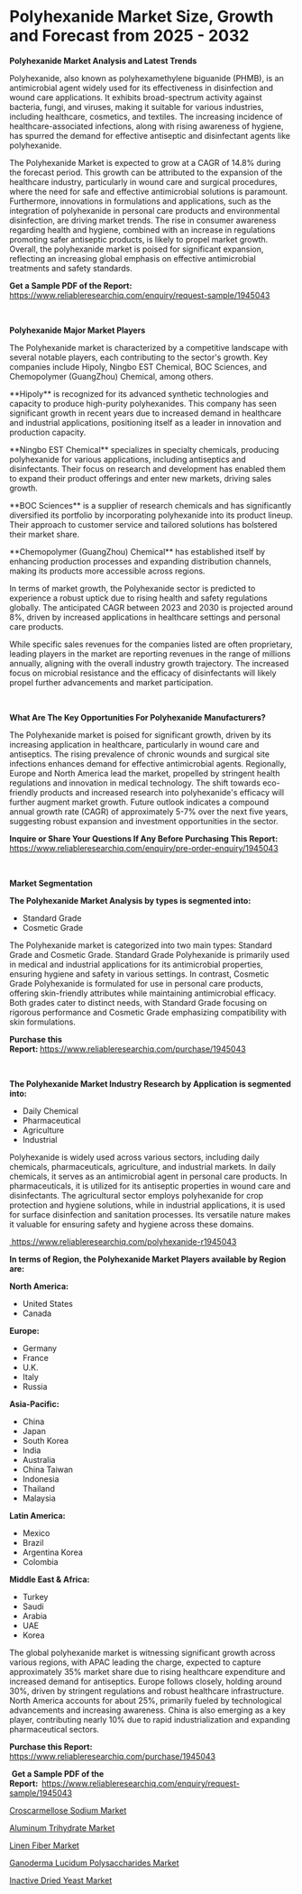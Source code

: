 <p><h1>Polyhexanide Market Size, Growth and Forecast from 2025 - 2032</h1></p><p><strong>Polyhexanide Market Analysis and Latest Trends</strong></p>
<p><p>Polyhexanide, also known as polyhexamethylene biguanide (PHMB), is an antimicrobial agent widely used for its effectiveness in disinfection and wound care applications. It exhibits broad-spectrum activity against bacteria, fungi, and viruses, making it suitable for various industries, including healthcare, cosmetics, and textiles. The increasing incidence of healthcare-associated infections, along with rising awareness of hygiene, has spurred the demand for effective antiseptic and disinfectant agents like polyhexanide.</p><p>The Polyhexanide Market is expected to grow at a CAGR of 14.8% during the forecast period. This growth can be attributed to the expansion of the healthcare industry, particularly in wound care and surgical procedures, where the need for safe and effective antimicrobial solutions is paramount. Furthermore, innovations in formulations and applications, such as the integration of polyhexanide in personal care products and environmental disinfection, are driving market trends. The rise in consumer awareness regarding health and hygiene, combined with an increase in regulations promoting safer antiseptic products, is likely to propel market growth. Overall, the polyhexanide market is poised for significant expansion, reflecting an increasing global emphasis on effective antimicrobial treatments and safety standards.</p></p>
<p><strong>Get a Sample PDF of the Report:&nbsp;</strong> <a href="https://www.reliableresearchiq.com/enquiry/request-sample/1945043?utm_campaign=1102&utm_medium=2&utm_source=Github&utm_content=ia&utm_term=01042025&utm_id=polyhexanide">https://www.reliableresearchiq.com/enquiry/request-sample/1945043</a></p>
<p>&nbsp;</p>
<p><strong>Polyhexanide Major Market Players</strong></p>
<p><p>The Polyhexanide market is characterized by a competitive landscape with several notable players, each contributing to the sector's growth. Key companies include Hipoly, Ningbo EST Chemical, BOC Sciences, and Chemopolymer (GuangZhou) Chemical, among others.</p><p>**Hipoly** is recognized for its advanced synthetic technologies and capacity to produce high-purity polyhexanides. This company has seen significant growth in recent years due to increased demand in healthcare and industrial applications, positioning itself as a leader in innovation and production capacity.</p><p>**Ningbo EST Chemical** specializes in specialty chemicals, producing polyhexanide for various applications, including antiseptics and disinfectants. Their focus on research and development has enabled them to expand their product offerings and enter new markets, driving sales growth.</p><p>**BOC Sciences** is a supplier of research chemicals and has significantly diversified its portfolio by incorporating polyhexanide into its product lineup. Their approach to customer service and tailored solutions has bolstered their market share.</p><p>**Chemopolymer (GuangZhou) Chemical** has established itself by enhancing production processes and expanding distribution channels, making its products more accessible across regions. </p><p>In terms of market growth, the Polyhexanide sector is predicted to experience a robust uptick due to rising health and safety regulations globally. The anticipated CAGR between 2023 and 2030 is projected around 8%, driven by increased applications in healthcare settings and personal care products.</p><p>While specific sales revenues for the companies listed are often proprietary, leading players in the market are reporting revenues in the range of millions annually, aligning with the overall industry growth trajectory. The increased focus on microbial resistance and the efficacy of disinfectants will likely propel further advancements and market participation.</p></p>
<p>&nbsp;</p>
<p><strong>What Are The Key Opportunities For Polyhexanide Manufacturers?</strong></p>
<p><p>The Polyhexanide market is poised for significant growth, driven by its increasing application in healthcare, particularly in wound care and antiseptics. The rising prevalence of chronic wounds and surgical site infections enhances demand for effective antimicrobial agents. Regionally, Europe and North America lead the market, propelled by stringent health regulations and innovation in medical technology. The shift towards eco-friendly products and increased research into polyhexanide's efficacy will further augment market growth. Future outlook indicates a compound annual growth rate (CAGR) of approximately 5-7% over the next five years, suggesting robust expansion and investment opportunities in the sector.</p></p>
<p><strong>Inquire or Share Your Questions If Any Before Purchasing This Report:</strong> <a href="https://www.reliableresearchiq.com/enquiry/pre-order-enquiry/1945043?utm_campaign=1102&utm_medium=2&utm_source=Github&utm_content=ia&utm_term=01042025&utm_id=polyhexanide">https://www.reliableresearchiq.com/enquiry/pre-order-enquiry/1945043</a></p>
<p>&nbsp;</p>
<p><strong>Market Segmentation</strong></p>
<p><strong>The Polyhexanide Market Analysis by types is segmented into:</strong></p>
<p><ul><li>Standard Grade</li><li>Cosmetic Grade</li></ul></p>
<p><p>The Polyhexanide market is categorized into two main types: Standard Grade and Cosmetic Grade. Standard Grade Polyhexanide is primarily used in medical and industrial applications for its antimicrobial properties, ensuring hygiene and safety in various settings. In contrast, Cosmetic Grade Polyhexanide is formulated for use in personal care products, offering skin-friendly attributes while maintaining antimicrobial efficacy. Both grades cater to distinct needs, with Standard Grade focusing on rigorous performance and Cosmetic Grade emphasizing compatibility with skin formulations.</p></p>
<p><strong>Purchase this Report:&nbsp;</strong><a href="https://www.reliableresearchiq.com/purchase/1945043?utm_campaign=1102&utm_medium=2&utm_source=Github&utm_content=ia&utm_term=01042025&utm_id=polyhexanide">https://www.reliableresearchiq.com/purchase/1945043</a></p>
<p>&nbsp;</p>
<p><strong>The Polyhexanide Market Industry Research by Application is segmented into:</strong></p>
<p><ul><li>Daily Chemical</li><li>Pharmaceutical</li><li>Agriculture</li><li>Industrial</li></ul></p>
<p><p>Polyhexanide is widely used across various sectors, including daily chemicals, pharmaceuticals, agriculture, and industrial markets. In daily chemicals, it serves as an antimicrobial agent in personal care products. In pharmaceuticals, it is utilized for its antiseptic properties in wound care and disinfectants. The agricultural sector employs polyhexanide for crop protection and hygiene solutions, while in industrial applications, it is used for surface disinfection and sanitation processes. Its versatile nature makes it valuable for ensuring safety and hygiene across these domains.</p></p>
<p><a href="https://www.reliableresearchiq.com/polyhexanide-r1945043?utm_campaign=1102&utm_medium=2&utm_source=Github&utm_content=ia&utm_term=01042025&utm_id=polyhexanide">&nbsp;https://www.reliableresearchiq.com/polyhexanide-r1945043</a></p>
<p><strong>In terms of Region, the Polyhexanide Market Players available by Region are:</strong></p>
<p>
    <p> <strong> North America: </strong>
        <ul>
            <li>United States</li>
            <li>Canada</li>
        </ul>
        </p> 
    <p> <strong> Europe: </strong>
        <ul>
            <li>Germany</li>
            <li>France</li>
            <li>U.K.</li>
            <li>Italy</li>
            <li>Russia</li>
        </ul>
        </p> 
    <p> <strong> Asia-Pacific: </strong>
        <ul>
            <li>China</li>
            <li>Japan</li>
            <li>South Korea</li>
            <li>India</li>
            <li>Australia</li>
            <li>China Taiwan</li>
            <li>Indonesia</li>
            <li>Thailand</li>
            <li>Malaysia</li>
        </ul>
        </p> 
    <p> <strong> Latin America: </strong>
        <ul>
            <li>Mexico</li>
            <li>Brazil</li>
            <li>Argentina Korea</li>
            <li>Colombia</li>
        </ul>
        </p> 
    <p> <strong> Middle East & Africa: </strong>
        <ul>
            <li>Turkey</li>
            <li>Saudi</li>
            <li>Arabia</li>
            <li>UAE</li>
            <li>Korea</li>
        </ul>
    </p>
    </p>
<p><p>The global polyhexanide market is witnessing significant growth across various regions, with APAC leading the charge, expected to capture approximately 35% market share due to rising healthcare expenditure and increased demand for antiseptics. Europe follows closely, holding around 30%, driven by stringent regulations and robust healthcare infrastructure. North America accounts for about 25%, primarily fueled by technological advancements and increasing awareness. China is also emerging as a key player, contributing nearly 10% due to rapid industrialization and expanding pharmaceutical sectors.</p></p>
<p><strong>Purchase this Report: </strong><a href="https://www.reliableresearchiq.com/purchase/1945043?utm_campaign=1102&utm_medium=2&utm_source=Github&utm_content=ia&utm_term=01042025&utm_id=polyhexanide">https://www.reliableresearchiq.com/purchase/1945043</a></p>
<p>&nbsp;<strong>Get a Sample PDF of the Report:&nbsp;&nbsp;</strong><a href="https://www.reliableresearchiq.com/enquiry/request-sample/1945043?utm_campaign=1102&utm_medium=2&utm_source=Github&utm_content=ia&utm_term=01042025&utm_id=polyhexanide">https://www.reliableresearchiq.com/enquiry/request-sample/1945043</a></p>
<p><strong></strong></p>
<p><p><a href="https://github.com/cingozascard/Market-Research-Report-List-1/blob/main/croscarmellose-sodium-market.md?utm_campaign=1102&utm_medium=2&utm_source=Github&utm_content=ia&utm_term=01042025&utm_id=polyhexanide">Croscarmellose Sodium Market</a></p><p><a href="https://github.com/akitamegge65/Market-Research-Report-List-1/blob/main/aluminum-trihydrate-market.md?utm_campaign=1102&utm_medium=2&utm_source=Github&utm_content=ia&utm_term=01042025&utm_id=polyhexanide">Aluminum Trihydrate Market</a></p><p><a href="https://github.com/ardgenoud/Market-Research-Report-List-1/blob/main/linen-fiber-market.md?utm_campaign=1102&utm_medium=2&utm_source=Github&utm_content=ia&utm_term=01042025&utm_id=polyhexanide">Linen Fiber Market</a></p><p><a href="https://github.com/benasjuettk3/Market-Research-Report-List-1/blob/main/ganoderma-lucidum-polysaccharides-market.md?utm_campaign=1102&utm_medium=2&utm_source=Github&utm_content=ia&utm_term=01042025&utm_id=polyhexanide">Ganoderma Lucidum Polysaccharides Market</a></p><p><a href="https://github.com/gauldvikerm6/Market-Research-Report-List-1/blob/main/inactive-dried-yeast-market.md?utm_campaign=1102&utm_medium=2&utm_source=Github&utm_content=ia&utm_term=01042025&utm_id=polyhexanide">Inactive Dried Yeast Market</a></p></p>